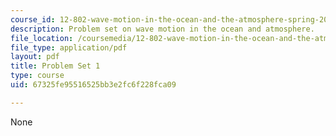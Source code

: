 ```yaml
---
course_id: 12-802-wave-motion-in-the-ocean-and-the-atmosphere-spring-2008
description: Problem set on wave motion in the ocean and atmosphere.
file_location: /coursemedia/12-802-wave-motion-in-the-ocean-and-the-atmosphere-spring-2008/67325fe95516525bb3e2fc6f228fca09_MIT12_802S08_pset01.pdf
file_type: application/pdf
layout: pdf
title: Problem Set 1
type: course
uid: 67325fe95516525bb3e2fc6f228fca09

---
```

None